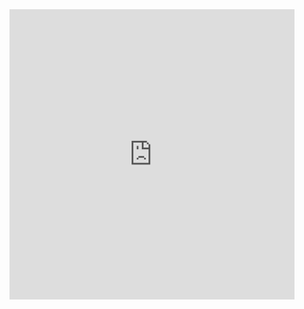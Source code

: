 <div style="display: flex; justify-content: center;">
<iframe width="914" height="514"src="https://www.youtube.com/embed/CUZCP8K-Qkw?si=MaLfHCyhAqu2YSBA" title="YouTube video player" frameborder="0" allow="accelerometer; autoplay; clipboard-write; encrypted-media; gyroscope; picture-in-picture; web-share" allowfullscreen></iframe>
</div>